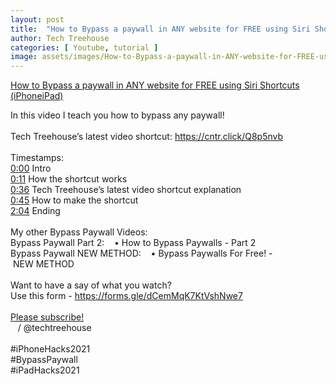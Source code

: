 ```yaml
---
layout: post
title:  "How to Bypass a paywall in ANY website for FREE using Siri Shortcuts (iPhoneiPad)"
author: Tech Treehouse
categories: [ Youtube, tutorial ]
image: assets/images/How-to-Bypass-a-paywall-in-ANY-website-for-FREE-using-Siri-Shortcuts-(iPhoneiPad).jpg
---
```


[How to Bypass a paywall in ANY website for FREE using Siri Shortcuts (iPhoneiPad)](https://youtube.com/watch?v=7ukvENxZLp8)

In this video I teach you how to bypass any paywall!<br><br>Tech Treehouse’s latest video shortcut: https://cntr.click/Q8p5nvb<br><br>Timestamps:<br>[0:00](https://youtube.com/watch?v=7ukvENxZLp8&t=0) Intro<br>[0:11](https://youtube.com/watch?v=7ukvENxZLp8&t=11) How the shortcut works<br>[0:36](https://youtube.com/watch?v=7ukvENxZLp8&t=36) Tech Treehouse’s latest video shortcut explanation<br>[0:45](https://youtube.com/watch?v=7ukvENxZLp8&t=45) How to make the shortcut<br>[2:04](https://youtube.com/watch?v=7ukvENxZLp8&t=124) Ending<br><br>My other Bypass Paywall Videos:<br>Bypass Paywall Part 2:    • How to Bypass Paywalls - Part 2  <br>Bypass Paywall NEW METHOD:    • Bypass Paywalls For Free! - NEW METHOD  <br><br>Want to have a say of what you watch?<br>Use this form - https://forms.gle/dCemMqK7KtVshNwe7<br><br>[Please subscribe!](https://youtube.com/techtreehouse/?sub_confirmation=1)<br>   / @techtreehouse  <br><br>#iPhoneHacks2021<br>#BypassPaywall<br>#iPadHacks2021

